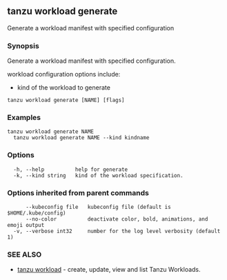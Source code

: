 ## tanzu workload generate

Generate a workload manifest with specified configuration

### Synopsis

Generate a workload manifest with specified configuration.

workload configuration options include:
- kind of the workload to generate

```
tanzu workload generate [NAME] [flags]
```

### Examples

```
tanzu workload generate NAME
  tanzu workload generate NAME --kind kindname
```

### Options

```
  -h, --help          help for generate
  -k, --kind string   kind of the workload specification.
```

### Options inherited from parent commands

```
      --kubeconfig file   kubeconfig file (default is $HOME/.kube/config)
      --no-color          deactivate color, bold, animations, and emoji output
  -v, --verbose int32     number for the log level verbosity (default 1)
```

### SEE ALSO

* [tanzu workload](tanzu_workload.md)	 - create, update, view and list Tanzu Workloads.

